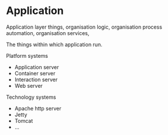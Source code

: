 # Application
Application layer things, organisation logic, organisation process automation, organisation services, 

The things within which application run.

Platform systems
* Application server
* Container server
* Interaction server
* Web server

Technology systems
* Apache http server
* Jetty
* Tomcat
* ...
